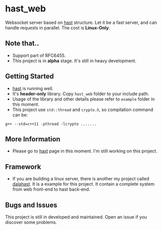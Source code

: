 # hast_web

Websocket server based on [hast](https://github.com/hn12404988/hast) structure. Let it be a fast server, and can handle requests in parallel. The cost is **Linux-Only**.

## Note that..

* Support part of RFC6455.
* This project is in **alpha** stage. It's still in heavy development.

## Getting Started

* [hast](https://github.com/hn12404988/hast) is running well.
* It's **header-only** library. Copy `hast_web` folder to your include path.
* Usage of the library and other details please refer to `example` folder in this moment.
* This project use `std::thread` and `crypto.h`, so compilation command can be:
```
g++ --std=c++11 -pthread -lcrypto .......
```

## More Information

* Please go to [hast](https://github.com/hn12404988/hast) page in this moment. I'm still working on this project.

## Framework

* If you are building a linux server, there is another my project called [dalahast](https://github.com/hn12404988/dalahast). It is a example for this project. It contain a complete system from web front-end to hast back-end. 

## Bugs and Issues

This project is still in developed and maintained. Open an issue if you discover some problems.
